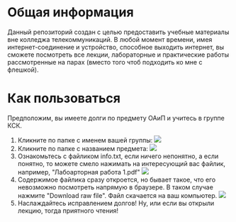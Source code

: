 # Общая информация

Данный репозиторий создан с целью предоставить учебные материалы вне колледжа телекоммуникаций. В любой момент времени, имея интернет-соединение и устройство, способное выходить интернет, вы сможете посмотреть все лекции, лабораторные и практические работы рассмотренные на парах  (вместо того чтоб подходить ко мне с флешкой).

# Как пользоваться

Предположим, вы имеете долги по предмету ОАиП и учитесь в группе КСК.
1. Кликните по папке с именем вашей группы:
![](https://sun9-1.userapi.com/impg/D827QC1-213pBFkxRTCxI5XYS0RXNPNhufC1BQ/JbCB3AJgDtY.jpg?size=1280x622&quality=96&sign=9cd60a79982c3c2148170f8cf99bb857&type=album)
2. Кликните по папке с названием предмета:
![](https://sun9-2.userapi.com/impg/K8pKHFjc82lJ7XrXYD5EgZOG3ApkEuS02nkWjA/jSqBxDZI01I.jpg?size=1280x640&quality=96&sign=e0611237cb7cccce7b58f850b816f304&type=album)
3. Ознакомьтесь с файликом info.txt, если ничего непонятно, а если понятно, то можете смело нажимать на интересующий вас файлик, например, "Лабоарторная работа 1.pdf"
![](https://sun9-20.userapi.com/impg/S29vJt6YxD3O65EfZZYq2l6o7Bu9v4PmzKnqZw/lTzcVVLQVR0.jpg?size=1274x629&quality=96&sign=58697787277383543c0893efe4a00eff&type=album)
4. Содержимое файлика сразу откроется, но бывает такое, что его невозможно посмотреть напрямую в браузере. В таком случае нажмите "Download raw file". Файл скачается на ваш компьютер.
![](https://sun9-31.userapi.com/impg/HOzeqvfPxpZcBarL5BGYgWM5ZPVoKrU1Pv9TaQ/nioOiODVWBM.jpg?size=1280x635&quality=96&sign=9cb65de341f93992e9c7b0924589447e&type=album)
5. Наслаждайтесь исправлением долгов! Ну, или если вы открыли лекцию, тогда приятного чтения!

